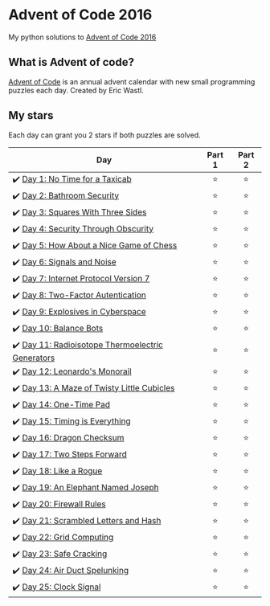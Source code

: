 # Advent of Code 2016 
My python solutions to [Advent of Code 2016](https://adventofcode.com/2016)

## What is Advent of code?
[Advent of Code](https://adventofcode.com/) is an annual advent calendar with new small programming puzzles each day. Created by Eric Wastl.

## My stars
Each day can grant you 2 stars if both puzzles are solved. 

| Day | Part 1 | Part 2 |
|---|:----:|:---:|
|✔️ [Day 1: No Time for a Taxicab](01) | ⭐️ | ⭐️ |
|✔️ [Day 2: Bathroom Security](02) | ⭐️ | ⭐️ |
|✔️ [Day 3: Squares With Three Sides](03) | ⭐️ | ⭐️ |
|✔️ [Day 4: Security Through Obscurity](04) | ⭐️ | ⭐️ |
|✔️ [Day 5: How About a Nice Game of Chess](05) | ⭐️ | ⭐️ |
|✔️ [Day 6: Signals and Noise](06) | ⭐️ | ⭐️ |
|✔️ [Day 7: Internet Protocol Version 7](07) | ⭐️ | ⭐️ |
|✔️ [Day 8: Two-Factor Autentication](08) | ⭐️ | ⭐️ |
|✔️ [Day 9: Explosives in Cyberspace](09) | ⭐️ | ⭐️ |
|✔️ [Day 10: Balance Bots](10) | ⭐️ | ⭐️ |
|✔️ [Day 11: Radioisotope Thermoelectric Generators](11) | ⭐️ | ⭐️ |
|✔️ [Day 12: Leonardo's Monorail](12) | ⭐️ | ⭐️ |
|✔️ [Day 13: A Maze of Twisty Little Cubicles](13) | ⭐️ | ⭐️ |
|✔️ [Day 14: One-Time Pad](14) | ⭐️ | ⭐️ |
|✔️ [Day 15: Timing is Everything](15) | ⭐️ | ⭐️ |
|✔️ [Day 16: Dragon Checksum](16) | ⭐️ | ⭐️ |
|✔️ [Day 17: Two Steps Forward](17) | ⭐️ | ⭐️ |
|✔️ [Day 18: Like a Rogue](18) | ⭐️ | ⭐️ |
|✔️ [Day 19: An Elephant Named Joseph](19) | ⭐️ | ⭐️ |
|✔️ [Day 20: Firewall Rules](20) | ⭐️ | ⭐️ |
|✔️ [Day 21: Scrambled Letters and Hash](21) | ⭐️ | ⭐️ |
|✔️ [Day 22: Grid Computing](22) | ⭐️ | ⭐️ |
|✔️ [Day 23: Safe Cracking](23) | ⭐️ | ⭐️ |
|✔️ [Day 24: Air Duct Spelunking](24) | ⭐️ | ⭐️ |
|️✔️️ [Day 25: Clock Signal](25) | ⭐️ | ️⭐️ |

